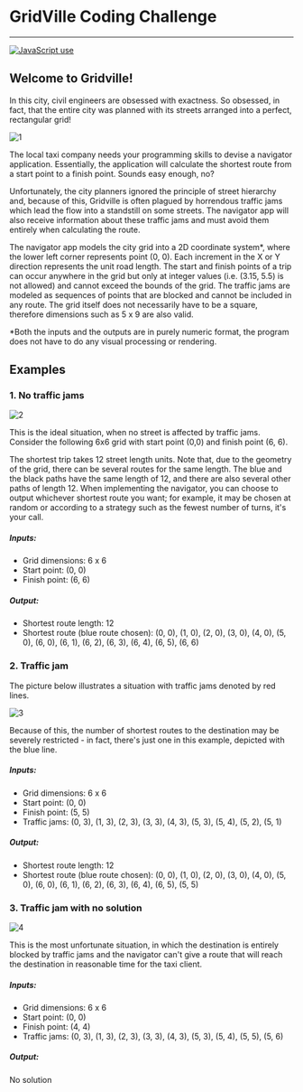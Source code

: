 # GridVille Coding Challenge

---

<a href="https://img.shields.io/badge/C%23-%20-green"><img alt="JavaScript use" src="https://img.shields.io/badge/C%23-%20-green"></a>

## Welcome to Gridville!

In this city, civil engineers are obsessed with exactness. So obsessed, in fact, that the entire city was planned with its streets arranged into a perfect, rectangular grid!
 
![1](/GridVille/Others/1.png)

The local taxi company needs your programming skills to devise a navigator application. Essentially, the application will calculate the shortest route from a start point to a finish point. Sounds easy enough, no?

Unfortunately, the city planners ignored the principle of street hierarchy and, because of this, Gridville is often plagued by horrendous traffic jams which lead the flow into a standstill on some streets. The navigator app will also receive information about these traffic jams and must avoid them entirely when calculating the route.

The navigator app models the city grid into a 2D coordinate system*, where the lower left corner represents point (0, 0). Each increment in the X or Y direction represents the unit road length.
The start and finish points of a trip can occur anywhere in the grid but only at integer values (i.e. (3.15, 5.5) is not allowed) and cannot exceed the bounds of the grid.
The traffic jams are modeled as sequences of points that are blocked and cannot be included in any route.
The grid itself does not necessarily have to be a square, therefore dimensions such as 5 x 9 are also valid.

*Both the inputs and the outputs are in purely numeric format, the program does not have to do any visual processing or rendering.

## Examples

### 1. No traffic jams

![2](/GridVille/Others/2.png)

This is the ideal situation, when no street is affected by traffic jams. Consider the following 6x6 grid with start point (0,0) and finish point (6, 6).

The shortest trip takes 12 street length units. Note that, due to the geometry of the grid, there can be several routes for the same length. The blue and the black paths have the same length of 12, and there are also several other paths of length 12. When implementing the navigator, you can choose to output whichever shortest route you want; for example, it may be chosen at random or according to a strategy such as the fewest number of turns, it's your call. 

##### Inputs:

- Grid dimensions: 6 x 6
- Start point: (0, 0)
- Finish point: (6, 6)

##### Output:
- Shortest route length: 12
- Shortest route (blue route chosen): (0, 0), (1, 0), (2, 0), (3, 0), (4, 0), (5, 0), (6, 0),  (6, 1),  (6, 2),  (6, 3),  (6, 4),  (6, 5),  (6, 6)

### 2. Traffic jam

The picture below illustrates a situation with traffic jams denoted by red lines.

![3](/GridVille/Others/3.png) 

Because of this, the number of shortest routes to the destination may be severely restricted - in fact, there's just one in this example, depicted with the blue line.

##### Inputs:
- Grid dimensions: 6 x 6
- Start point: (0, 0)
- Finish point: (5, 5)
- Traffic jams: (0, 3), (1, 3), (2, 3), (3, 3), (4, 3), (5, 3), (5, 4), (5, 2), (5, 1) 

##### Output:
- Shortest route length: 12
- Shortest route (blue route chosen): (0, 0), (1, 0), (2, 0), (3, 0), (4, 0), (5, 0), (6, 0),  (6, 1),  (6, 2),  (6, 3),  (6, 4),  (6, 5),  (5, 5)

### 3. Traffic jam with no solution

![4](/GridVille/Others/4.png) 

This is the most unfortunate situation, in which the destination is entirely blocked by traffic jams and the navigator can't give a route that will reach the destination in reasonable time for the taxi client.

##### Inputs:
- Grid dimensions: 6 x 6
- Start point: (0, 0)
- Finish point: (4, 4)
- Traffic jams: (0, 3), (1, 3), (2, 3), (3, 3), (4, 3), (5, 3), (5, 4), (5, 5), (5, 6)

##### Output:
No solution
